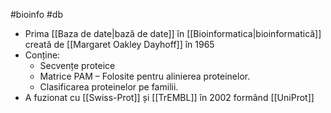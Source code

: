 #bioinfo #db
- Prima [[Baza de date|bază de date]] în [[Bioinformatica|bioinformatică]] creată de [[Margaret Oakley Dayhoff]] în 1965
- Conține:
	- Secvențe proteice
	- Matrice PAM – Folosite pentru alinierea proteinelor.
	- Clasificarea proteinelor pe familii.
- A fuzionat cu [[Swiss-Prot]] și [[TrEMBL]] în 2002 formând [[UniProt]]